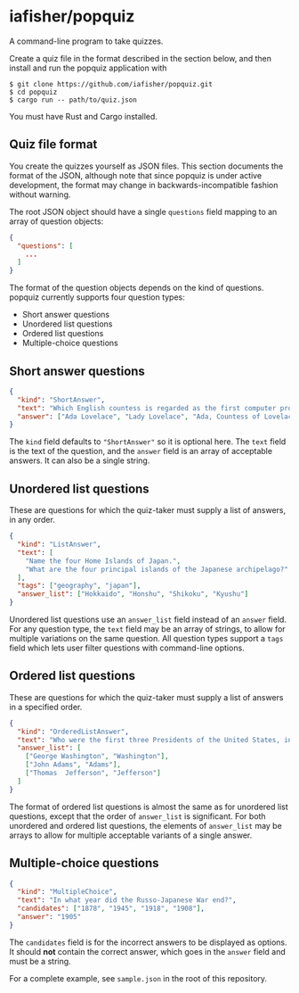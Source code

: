 # iafisher/popquiz
A command-line program to take quizzes.

Create a quiz file in the format described in the section below, and then install and run the popquiz application with

```shell
$ git clone https://github.com/iafisher/popquiz.git
$ cd popquiz
$ cargo run -- path/to/quiz.json
```

You must have Rust and Cargo installed.


## Quiz file format
You create the quizzes yourself as JSON files. This section documents the format of the JSON, although note that since popquiz is under active development, the format may change in backwards-incompatible fashion without warning.

The root JSON object should have a single `questions` field mapping to an array of question objects:

```json
{
  "questions": [
    ...
  ]
}
```

The format of the question objects depends on the kind of questions. popquiz currently supports four question types:

- Short answer questions
- Unordered list questions
- Ordered list questions
- Multiple-choice questions


## Short answer questions
```json
{
  "kind": "ShortAnswer",
  "text": "Which English countess is regarded as the first computer programmer?",
  "answer": ["Ada Lovelace", "Lady Lovelace", "Ada, Countess of Lovelace"]
}
```

The `kind` field defaults to `"ShortAnswer"` so it is optional here. The `text` field is the text of the question, and the `answer` field is an array of acceptable answers. It can also be a single string.


## Unordered list questions
These are questions for which the quiz-taker must supply a list of answers, in any order.

```json
{
  "kind": "ListAnswer",
  "text": [
    "Name the four Home Islands of Japan.",
    "What are the four principal islands of the Japanese archipelago?"
  ],
  "tags": ["geography", "japan"],
  "answer_list": ["Hokkaido", "Honshu", "Shikoku", "Kyushu"]
}
```

Unordered list questions use an `answer_list` field instead of an `answer` field. For any question type, the `text` field may be an array of strings, to allow for multiple variations on the same question. All question types support a `tags` field which lets user filter questions with command-line options.


## Ordered list questions
These are questions for which the quiz-taker must supply a list of answers in a specified order.

```json
{
  "kind": "OrderedListAnswer",
  "text": "Who were the first three Presidents of the United States, in order?",
  "answer_list": [
    ["George Washington", "Washington"],
    ["John Adams", "Adams"],
    ["Thomas  Jefferson", "Jefferson"]
  ]
}
```

The format of ordered list questions is almost the same as for unordered list questions, except that the order of `answer_list` is significant. For both unordered and ordered list questions, the elements of `answer_list` may be arrays to allow for multiple acceptable variants of a single answer.


## Multiple-choice questions
```json
{
  "kind": "MultipleChoice",
  "text": "In what year did the Russo-Japanese War end?",
  "candidates": ["1878", "1945", "1918", "1908"],
  "answer": "1905"
}
```

The `candidates` field is for the incorrect answers to be displayed as options. It should **not** contain the correct answer, which goes in the `answer` field and must be a string.


For a complete example, see `sample.json` in the root of this repository.
